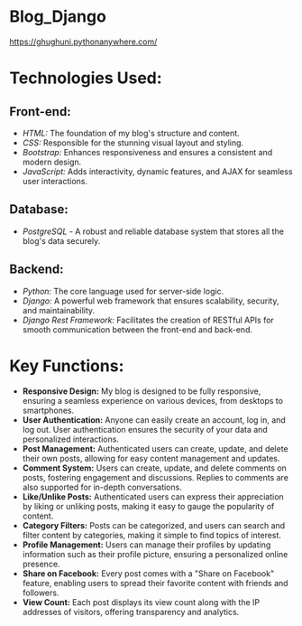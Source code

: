 # Blog_Django

https://ghughuni.pythonanywhere.com/

# Technologies Used:
## Front-end:
- *HTML:* The foundation of my blog's structure and content.
- *CSS:* Responsible for the stunning visual layout and styling.
- *Bootstrap:* Enhances responsiveness and ensures a consistent and modern design.
- *JavaScript:* Adds interactivity, dynamic features, and AJAX for seamless user interactions.

## Database:
- *PostgreSQL* - A robust and reliable database system that stores all the blog's data securely.

## Backend:
- *Python:* The core language used for server-side logic.
- *Django:* A powerful web framework that ensures scalability, security, and maintainability.
- *Django Rest Framework:* Facilitates the creation of RESTful APIs for smooth communication between the front-end and back-end.

# Key Functions:
- **Responsive Design:** My blog is designed to be fully responsive, ensuring a seamless experience on various devices, from desktops to smartphones.
- **User Authentication:** Anyone can easily create an account, log in, and log out. User authentication ensures the security of your data and personalized interactions.
- **Post Management:** Authenticated users can create, update, and delete their own posts, allowing for easy content management and updates.
- **Comment System:** Users can create, update, and delete comments on posts, fostering engagement and discussions. Replies to comments are also supported for in-depth conversations.
- **Like/Unlike Posts:** Authenticated users can express their appreciation by liking or unliking posts, making it easy to gauge the popularity of content.
- **Category Filters:** Posts can be categorized, and users can search and filter content by categories, making it simple to find topics of interest.
- **Profile Management:** Users can manage their profiles by updating information such as their profile picture, ensuring a personalized online presence.
- **Share on Facebook:** Every post comes with a "Share on Facebook" feature, enabling users to spread their favorite content with friends and followers.
- **View Count:** Each post displays its view count along with the IP addresses of visitors, offering transparency and analytics.

